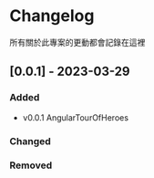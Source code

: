 # Changelog

所有關於此專案的更動都會記錄在這裡

## [0.0.1] - 2023-03-29

### Added
- v0.0.1 AngularTourOfHeroes

### Changed

### Removed

